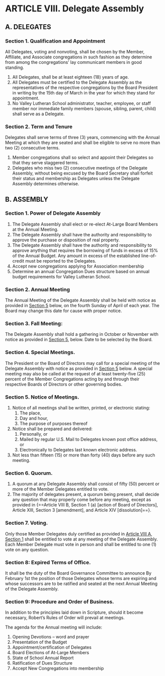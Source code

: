 # ARTICLE VIII. Delegate Assembly

## A. DELEGATES

### Section 1. Qualification and Appointment 
All Delegates, voting and nonvoting, shall be chosen by the Member, Affiliate, and Associate congregations in such fashion as they determine from among the congregations’ lay communicant members in good standing.

1. All Delegates, shall be at least eighteen (18) years of age. 
1. All Delegates must be certified to the Delegate Assembly as the representatives of the respective congregations by the Board President in writing by the 15th day of March in the year for which they stand for appointment. 
1. No Valley Lutheran School administrator, teacher, employee, or staff member nor immediate family members (spouse, sibling, parent, child) shall serve as a Delegate.

### Section 2. Term and Tenure

Delegates shall serve terms of three (3) years, commencing with the Annual Meeting at which they are seated and shall be eligible to serve no more than two (2) consecutive terms.

1. Member congregations shall so select and appoint their Delegates so that they serve staggered terms.
1. Delegates who miss two (2) consecutive meetings of the Delegate Assembly, without being excused by the Board Secretary shall forfeit their status and membership as Delegates unless the Delegate Assembly determines otherwise.

## B. ASSEMBLY

### Section 1. Power of Delegate Assembly

1. The Delegate Assembly shall elect or re-elect At-Large Board Members at the Annual Meeting.
1. The Delegate Assembly shall have the authority and responsibility to approve the purchase or disposition of real property.
1. The Delegate Assembly shall have the authority and responsibility to approve anything that requires the borrowing of funds in excess of 15% of the Annual Budget. Any amount in excess of the established line-of-credit must be reported to the Delegates. 
1. Accept new congregations applying for Association membership
1. Determine an annual Congregation Dues structure based on annual budget requirements for Valley Lutheran School.

### Section 2. Annual Meeting

The Annual Meeting of the Delegate Assembly shall be held with notice as provided in [Section 5](#section-5-notice-of-meetings) below, on the fourth Sunday of April of each year.  The Board may change this date for cause with proper notice.

### Section 3. Fall Meeting:

The Delegate Assembly shall hold a gathering in October or November with notice as provided in [Section 5](#section-5-notice-of-meetings), below. Date to be selected by the Board.

### Section 4. Special Meetings.

The President or the Board of Directors may call for a special meeting of the Delegate Assembly with notice as provided in [Section 5](#section-5-notice-of-meetings) below. A special meeting may also be called at the request of at least twenty-five (25) percent of the Member Congregations acting by and through their respective Boards of Directors or other governing bodies.

### Section 5. Notice of Meetings.

1. Notice of all meetings shall be written, printed, or electronic stating:
    1. The place, 
    1. Day and hour, 
    1. The purpose of purposes thereof
1. Notice shall be prepared and delivered:
    1. Personally, or
    1. Mailed by regular U.S. Mail to Delegates known post office address, or
    1. Electronically to Delegates last known electronic address. 
1. Not less than fifteen (15) or more than forty (40) days before any such meeting.

### Section 6. Quorum.

1. A quorum at any Delegate Assembly shall consist of fifty (50) percent or more of the Member Delegates entitled to vote. 
1. The majority of delegates present, a quorum being present, shall decide any question that may properly come before any meeting, except as provided in {==Article VIII B, Section 1 (a) [action of Board of Directors], Article XIII, Section 3 [amendment], and Article XIV [dissolution]==}.

### Section 7. Voting.

Only those Member Delegates duly certified as provided in [Article VIII A, Section 1](#section-1-qualification-and-appointment) shall be entitled to vote at any meeting of the Delegate Assembly. Each Member Delegate must vote in person and shall be entitled to one (1) vote on any question.

### Section 8: Expired Terms of Office.

It shall be the duty of the Board Governance Committee to announce By February 1st the position of those Delegates whose terms are expiring and whose successors are to be ratified and seated at the next Annual Meeting of the Delegate Assembly.

### Section 9: Procedure and Order of Business.

In addition to the principles laid down in Scripture, should it become necessary, Robert’s Rules of Order will prevail at meetings.

The agenda for the Annual meeting will include:

1. Opening Devotions – word and prayer
1. Presentation of the Budget
1. Appointment/certification of Delegates
1. Board Elections of At-Large Members
1. State of School Annual Report
1. Ratification of Dues Structure
1. Accept New Congregations into membership
